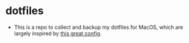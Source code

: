 # dotfiles

- This is a repo to collect and backup my dotfiles for MacOS, which are largely inspired by [this great config](https://github.com/FelixKratz/dotfiles).
